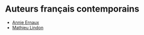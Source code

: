 # Auteurs français contemporains

- [Annie Ernaux](annie-ernaux.md)
- [Mathieu Lindon](mathieu-lindon.md)
